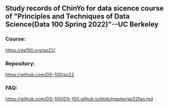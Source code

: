 ## Study records of ChinYo for data sicence course of "Principles and Techniques of Data Science(Data 100 Spring 2022)"--UC Berkeley

### Course:

https://ds100.org/sp22/

### Repository:

https://github.com/DS-100/sp22

### FAQ:

https://github.com/DS-100/DS-100.github.io/blob/master/sp22faq.md
